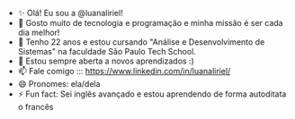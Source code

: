 - ✨ Olá! Eu sou a @luanaliriel!
- 👀 Gosto muito de tecnologia e programação e minha missão é ser cada dia melhor!
- 🌱 Tenho 22 anos e estou cursando "Análise e Desenvolvimento de Sistemas" na faculdade São Paulo Tech School.
- 💞️ Estou sempre aberta a novos aprendizados :)
- 📫 Fale comigo ::: https://www.linkedin.com/in/luanaliriel/
- 😄 Pronomes: ela/dela
- ⚡ Fun fact: Sei inglês avançado e estou aprendendo de forma autoditata o francês
